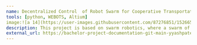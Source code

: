 ```yaml
---
name: Decentralized Control  of Robot Swarm for Cooperative Transportation
tools: [python, WEBOTS, Altium]
image:![a 14](https://user-images.githubusercontent.com/87276851/152665045-ff14e1e2-2b1d-4917-990e-abe6bcb2bc7d.png)
description: This project is based on swarm robotics, where a swarm of robots cooperatively manipulate an object to its goal location without communication.
external_url: https://bachelor-project-documentation-git-main-yyashpatel.vercel.app/
---
```


